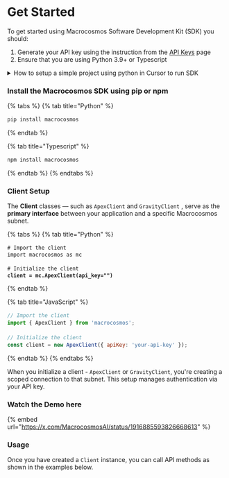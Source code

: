 # Get Started

To get started using Macrocosmos Software Development Kit (SDK) you should:

1. Generate your API key using the instruction from the [API Keys](api-keys.md) page
2. Ensure that you are using Python 3.9+ or Typescript

<details>

<summary>How to setup a simple project using python in Cursor to run SDK</summary>

1. Install [Cursor](https://www.cursor.com/) - the basic version is free
2.  From the top menu choose File -> Open and create a new folder for your project.&#x20;

    <figure><img src="../../.gitbook/assets/Open_folder.png" alt=""><figcaption></figcaption></figure>
3.  In your new project folder type at the Chat menu asking to setup a new project:\
    ![](../../.gitbook/assets/New_chat.png)\


    > Cursor is a great tool for the development! It can follow human language instructions helping to setup the project, make it functional and secure, find issues with the code and provide instructions in case of challenges.&#x20;
4.  I have got the next instructions and accepted the files.\


    I'll help you set up a new empty project. First, let me check what's currently in the workspace directory.Listed 0 items in current directoryGreat, I see the directory is empty. I'll help you set up a basic project structure. I'll create:

    1. A README.md file with project information
    2. A .gitignore file for common files to ignore
    3. A basic project structure

    ![](../../.gitbook/assets/Accept_the_file.png)\

5. In the next message ask to create a virtual environment\
   ![](<../../.gitbook/assets/Screenshot 2025-05-29 at 19.02.56.png>)
6. I have accepted the changes and got the result:\
   \
   Perfect! Your virtual environment is now set up and ready to use. Here's what has been done:

1) Created a new virtual environment in the venv directory
2) Activated the virtual environment
3) Verified Python 3.9.6 and pip 21.2.4 are installed

You can now:

* Install packages using pip install \<package-name>
* Run Python scripts in an isolated environment
* When you're done working, you can deactivate the virtual environment by typing deactivate\
  ![](../../.gitbook/assets/Left_menu.png)

7. From the top menu choose **File -> New Terminal**
8.  Activate the virtual environment directory

    <pre class="language-python"><code class="lang-python"><strong>#activate the virtual environment directory
    </strong><strong>source venv/bin/activate
    </strong></code></pre>

9) Congratulations! 🎉 You have setup the basic project and now can start to use Macrocosmos SDK through the terminal starting from **pip install macrocosmos** and activating clients for Apex and Gravity, as it described in the document below.\


</details>

### Install the Macrocosmos SDK using pip or npm

{% tabs %}
{% tab title="Python" %}
```python
pip install macrocosmos
```
{% endtab %}

{% tab title="Typescript" %}
```javascript
npm install macrocosmos
```
{% endtab %}
{% endtabs %}

### Client Setup

The **Client** classes — such as `ApexClient` and `GravityClient` , serve as the **primary interface** between your application and a specific Macrocosmos subnet.

{% tabs %}
{% tab title="Python" %}
<pre class="language-python"><code class="lang-python"># Import the client
import macrocosmos as mc

# Initialize the client
<strong>client = mc.ApexClient(api_key="")
</strong></code></pre>
{% endtab %}

{% tab title="JavaScript" %}
```javascript
// Import the client
import { ApexClient } from 'macrocosmos';

// Initialize the client
const client = new ApexClient({ apiKey: 'your-api-key' });
```
{% endtab %}
{% endtabs %}

When you initialize a client - `ApexClient` or `GravityClient`, you're creating a scoped connection to that subnet. This setup manages authentication via your API key.

### Watch the Demo here

{% embed url="https://x.com/MacrocosmosAI/status/1916885593826668613" %}

### Usage

Once you have created a `Client` instance, you can call API methods as shown in the examples below.
